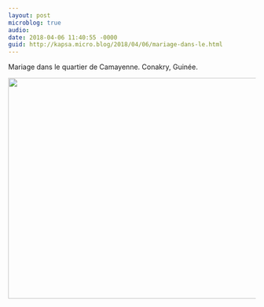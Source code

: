 ```yaml
---
layout: post
microblog: true
audio: 
date: 2018-04-06 11:40:55 -0000
guid: http://kapsa.micro.blog/2018/04/06/mariage-dans-le.html
---
```

Mariage dans le quartier de Camayenne. Conakry, Guinée.

<img src="http://www.jeankapsa.com/uploads/2018/ac0d5c7168.jpg" width="600" height="450" />
